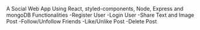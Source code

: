 A Social Web App Using React, styled-components, Node, Express and mongoDB
Functionalities
-Register User
-Login User
-Share Text and Image Post
-Follow/Unfollow Friends
-Like/Unlike Post
-Delete Post
